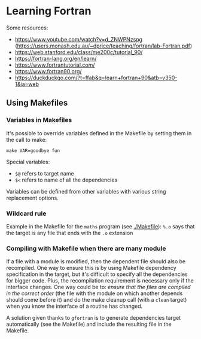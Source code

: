 # Learning Fortran

Some resources:
- https://www.youtube.com/watch?v=d_ZNWPNzspg
  (https://users.monash.edu.au/~dprice/teaching/fortran/lab-Fortran.pdf)
- https://web.stanford.edu/class/me200c/tutorial_90/
- https://fortran-lang.org/en/learn/
- https://www.fortrantutorial.com/
- https://www.fortran90.org/
- https://duckduckgo.com/?t=ffab&q=learn+fortran+90&atb=v350-1&ia=web


## Using Makefiles

### Variables in Makefiles

It's possible to override variables defined in the Makefile by setting
them in the call to make:

``` shell
make VAR=goodbye fun
```

Special variables:
- `$@` refers to target name
- `$<` refers to name of all the dependencies

Variables can be defined from other variables with various string
replacement options.

### Wildcard rule

Example in the Makefile for the `maths` program (see
[./Makefile](Makefile)): `%.o` says that the target is any file that
ends with the `.o` extension

### Compiling with Makefile when there are many module

If a file with a module is modified, then the dependent file should
also be recompiled. One way to ensure this is by using Makefile
dependency specification in the target, but it's difficult to specify
all the dependencies for bigger code. Plus, the recompilation
requirement is necessary only if the interface changes. One way could
be to: *ensure that the files are compiled in the correct order* (the
file with the module on which another depends should come before it)
and do the make cleanup call (with a `clean` target) when you know the
interface of a routine has changed.

A solution given thanks to `gfortran` is to generate dependencies target automatically (see the Makefile) and include the resulting file in the Makefile.
